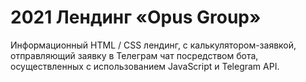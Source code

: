 # 2021 Лендинг «Opus Group»

Информационный HTML / CSS лендинг, с калькулятором-заявкой, отправляющий заявку в Телеграм чат посредством бота, осуществленных с использованием JavaScript и Telegram API.